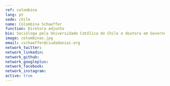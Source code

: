 ```yaml
---
ref: colombina
lang: pt
sede: chile
name: Colombina Schaeffer
function: Diretora adjunto
bio: Socióloga pela Universidade Católica do Chile e doutora em Governo e Relações Internacionais pela University of Sydney, Austrália.
image: colombinas.jpg
email: cschaeffer@ciudadaniai.org
network_twitter:
network_linkedin:
network_github:
network_googleplus:
network_facebook:
network_instagram:
active: true
---
```

